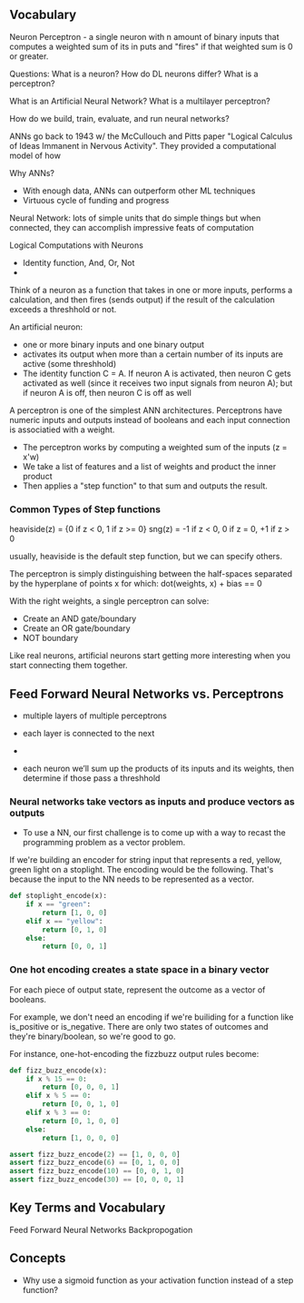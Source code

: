 ## Vocabulary
Neuron
Perceptron - a single neuron with n amount of binary inputs that computes a weighted sum of its in puts and "fires" if that weighted sum is 0 or greater.

Questions:
What is a neuron?
How do DL neurons differ?
What is a perceptron?

What is an Artificial Neural Network?
What is a multilayer perceptron?

How do we build, train, evaluate, and run neural networks?

ANNs go back to 1943 w/ the McCullouch and Pitts paper "Logical Calculus of Ideas Immanent in Nervous Activity". They provided a computational model of how 

Why ANNs?
- With enough data, ANNs can outperform other ML techniques
- Virtuous cycle of funding and progress



Neural Network:
lots of simple units that do simple things but when connected, they can accomplish impressive feats of computation

Logical Computations with Neurons
- Identity function, And, Or, Not
- 

Think of a neuron as a function that takes in one or more inputs, performs a calculation, and then fires (sends output) if the result of the calculation exceeds a threshhold or not.


An artificial neuron:
- one or more binary inputs and one binary output
- activates its output when more than a certain number of its inputs are active (some threshhold)
- The identity function C = A. If neuron A is activated, then neuron C gets activated as well (since it receives two input signals from neuron A); but if neuron A is off, then neuron C is off as well

A perceptron is one of the simplest ANN architectures. Perceptrons have numeric inputs and outputs instead of booleans and each input connection is associatied with a weight. 
- The perceptron works by computing a weighted sum of the inputs (z = x'w)
- We take a list of features and a list of weights and product the inner product
- Then applies a "step function" to that sum and outputs the result.

### Common Types of Step functions
heaviside(z) = {0 if z < 0, 1 if z >= 0}
sng(z) = -1 if z < 0, 0 if z = 0, +1 if z > 0

usually, heaviside is the default step function, but we can specify others.

The perceptron is simply distinguishing between the half-spaces separated by the hyperplane of points x for which:
dot(weights, x) + bias == 0

With the right weights, a single perceptron can solve:
- Create an AND gate/boundary
- Create an OR gate/boundary
- NOT boundary

Like real neurons, artificial neurons start getting more interesting when you start connecting them together.

## Feed Forward Neural Networks vs. Perceptrons
- multiple layers of multiple perceptrons

- each layer is connected to the next
-
 - each neuron we’ll sum up the products of its inputs and its weights, then determine if those pass a threshhold


### Neural networks take vectors as inputs and produce vectors as outputs
- To use a NN, our first challenge is to come up with a way to recast the programming problem as a vector problem.

If we're building an encoder for string input that represents a red, yellow, green light on a stoplight. The encoding would be the following. That's because the input to the NN needs to be represented as a vector.

```python
def stoplight_encode(x):
    if x == "green":
        return [1, 0, 0]
    elif x == "yellow":
        return [0, 1, 0]
    else:
        return [0, 0, 1]
```

### One hot encoding creates a state space in a binary vector
For each piece of output state, represent the outcome as a vector of booleans.

For example, we don't need an encoding if we're builiding for a function like is_positive or is_negative. There are only two states of outcomes and they're binary/boolean, so we're good to go.

For instance, one-hot-encoding the fizzbuzz output rules become:

```python
def fizz_buzz_encode(x):
    if x % 15 == 0:
        return [0, 0, 0, 1]
    elif x % 5 == 0:
        return [0, 0, 1, 0]
    elif x % 3 == 0:
        return [0, 1, 0, 0]
    else:
        return [1, 0, 0, 0]

assert fizz_buzz_encode(2) == [1, 0, 0, 0]
assert fizz_buzz_encode(6) == [0, 1, 0, 0]
assert fizz_buzz_encode(10) == [0, 0, 1, 0]
assert fizz_buzz_encode(30) == [0, 0, 0, 1]
```


## Key Terms and Vocabulary
Feed Forward Neural Networks
Backpropogation


## Concepts
- Why use a sigmoid function as your activation function instead of a step function?

